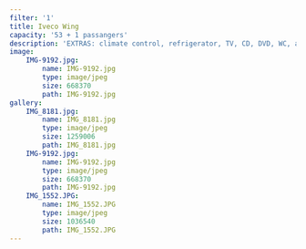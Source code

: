```yaml
---
filter: '1'
title: Iveco Wing
capacity: '53 + 1 passangers'
description: 'EXTRAS: climate control, refrigerator, TV, CD, DVD, WC, adjustable seats, seatbelt'
image:
    IMG-9192.jpg:
        name: IMG-9192.jpg
        type: image/jpeg
        size: 668370
        path: IMG-9192.jpg
gallery:
    IMG_8181.jpg:
        name: IMG_8181.jpg
        type: image/jpeg
        size: 1259006
        path: IMG_8181.jpg
    IMG-9192.jpg:
        name: IMG-9192.jpg
        type: image/jpeg
        size: 668370
        path: IMG-9192.jpg
    IMG_1552.JPG:
        name: IMG_1552.JPG
        type: image/jpeg
        size: 1036540
        path: IMG_1552.JPG
---
```

